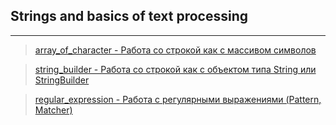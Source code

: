 ## Strings and basics of text processing
***
> [array_of_character - Работа со строкой как с массивом символов](https://github.com/alekseykravtchuk/Task_EpamTrainingCenter/tree/master/src/by/krava/etc/unit3/array_of_character)

> [string_builder - Работа со строкой как с объектом типа String или StringBuilder](https://github.com/alekseykravtchuk/Task_EpamTrainingCenter/tree/master/src/by/krava/etc/unit3/string_builder)

> [regular_expression - Работа с регулярными выражениями (Pattern, Matcher)](https://github.com/alekseykravtchuk/Task_EpamTrainingCenter/tree/master/src/by/krava/etc/unit3/regular_expression)
